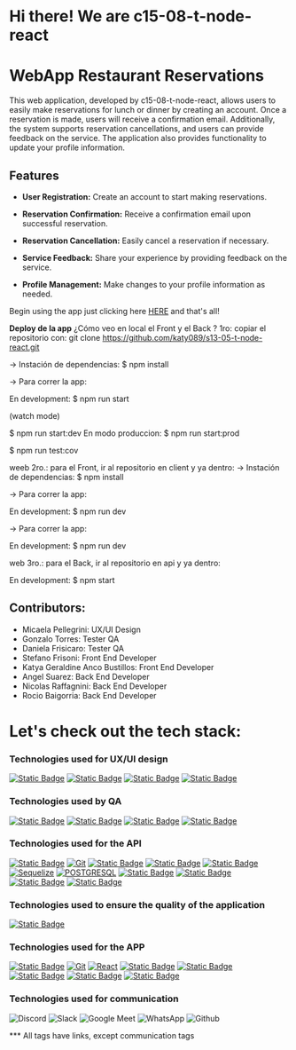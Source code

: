 # Hi there! We are c15-08-t-node-react
# WebApp Restaurant Reservations 
This web application, developed by c15-08-t-node-react, allows users to easily make reservations for lunch or dinner by creating an account. Once a reservation is made, users will receive a confirmation email. Additionally, the system supports reservation cancellations, and users can provide feedback on the service. The application also provides functionality to update your profile information.
## Features

- **User Registration:** Create an account to start making reservations.

- **Reservation Confirmation:** Receive a confirmation email upon successful reservation.

- **Reservation Cancellation:** Easily cancel a reservation if necessary.

- **Service Feedback:** Share your experience by providing feedback on the service.

- **Profile Management:** Make changes to your profile information as needed.

Begin using the app just clicking here [HERE](https://c15-08-t-node-reacts.onrender.com/) and that's all!

**Deploy de la app**
¿Cómo veo en local el Front y el Back ? 1ro: copiar el repositorio con: git clone https://github.com/katy089/s13-05-t-node-react.git

-> Instación de dependencias: $ npm install

-> Para correr la app:

En development: $ npm run start

(watch mode)

$ npm run start:dev En modo produccion: $ npm run start:prod

$ npm run test:cov

weeb 2ro.: para el Front, ir al repositorio en client y ya dentro: -> Instación de dependencias: $ npm install

-> Para correr la app:

En development: $ npm run dev

-> Para correr la app:

En development: $ npm run dev

web 3ro.: para el Back, ir al repositorio en api y ya dentro:

En development: $ npm start

## Contributors: 
- Micaela Pellegrini: UX/UI Design
- Gonzalo Torres: Tester QA
- Daniela Frisicaro: Tester QA
- Stefano Frisoni: Front End Developer
- Katya Geraldine Anco Bustillos: Front End Developer
- Angel Suarez: Back End Developer
- Nicolas Raffagnini: Back End Developer
- Rocio Baigorria: Back End Developer 

# Let's check out the tech stack: 

### Technologies used for UX/UI design

[![Static Badge](https://img.shields.io/badge/Figma-000000?style=for-the-badge&logo=figma)](https://www.figma.com/file/yvtz3W2qVL0t45uRCNECTl/EPIC%C3%9AREOS?type=design&node-id=0-1&mode=design&t=aOa7JLygyQfDwwSc-0)
[![Static Badge](https://img.shields.io/badge/Adobe%20Illustrator-310000?style=for-the-badge&logo=Adobe%20Illustrator)](https://www.adobe.com/ar/products/illustrator.html)
[![Static Badge](https://img.shields.io/badge/Adobe%20Photoshop-001c25?style=for-the-badge&logo=Adobe%20Photoshop)](https://www.adobe.com/ar/products/photoshop.html)
[![Static Badge](https://img.shields.io/badge/Canva-6e45e0?style=for-the-badge&logo=Canva)](https://www.canva.com/)

### Technologies used by QA

[![Static Badge](https://img.shields.io/badge/Trello-000000?style=for-the-badge&logo=Trello)](https://trello.com/b/m8OnDzJK/proyecto-no-country)
[![Static Badge](https://img.shields.io/badge/MantisBT-000000?style=for-the-badge&logo=Mantis%20Bug%20Tracker%20)](https://www.mantisbt.org/)
[![Static Badge](https://img.shields.io/badge/Google%20Sheets-000000?style=for-the-badge&logo=Google%20Sheets&logoColor=0dbf4a)](https://docs.google.com/spreadsheets/d/1P54xIDzeSANzp2_dtHxHCTL_DLKabtLV/edit#gid=1520003607)
[![Static Badge](https://img.shields.io/badge/Google%20Docs-000000?style=for-the-badge&logo=Google%20Docs&logoColor=2E82EE)](https://docs.google.com/document/d/195LWTTwee6BRi-tHoqPPQMAa8d2t_id4/edit?usp=drive_link&ouid=115410776441386216774&rtpof=true&sd=true)


### Technologies used for the API

[![Static Badge](https://img.shields.io/badge/Render-000000?style=for-the-badge&logo=Render&logoColor=white)](https://render.com/)
[![Git](https://img.shields.io/badge/git-00000?style=for-the-badge&logo=git&color=white)](https://git-scm.com/)
[![Static Badge](https://img.shields.io/badge/Express-000000?style=for-the-badge&logo=Express)](https://expressjs.com/)
[![Static Badge](https://img.shields.io/badge/Nodemon-4f4d3f?style=for-the-badge&logo=nodemon)](https://nodemon.io/)
[![Static Badge](https://img.shields.io/badge/express%20validator-6b00b1?style=for-the-badge&logo=express-validator)](https://express-validator.github.io/docs)
[![Sequelize](https://img.shields.io/badge/Sequelize-00000?style=for-the-badge&logo=sequelize&logoColor=green&color=white)](https://sequelize.org/)
[![POSTGRESQL](https://img.shields.io/badge/PostgreSQL-00000?style=for-the-badge&logo=postgresql&logoColor=blue&color=white)](https://www.postgresql.org/)
[![Static Badge](https://img.shields.io/badge/nodemailer-0f9dce?style=for-the-badge&logo=nodemailer)](https://nodemailer.com/)
[![Static Badge](https://img.shields.io/badge/momentjs-222222?style=for-the-badge&logo=Black%20Lives%20Matter)](https://momentjs.com/)
[![Static Badge](https://img.shields.io/badge/jsonwebtoken-000000?style=for-the-badge&logo=JSON%20Web%20Tokens)](https://jwt.io/)
[![Static Badge](https://img.shields.io/badge/bcryptjs-FFFFFF?style=for-the-badge&logo=bcryptjs)](https://www.npmjs.com/package/bcryptjs)

### Technologies used to ensure the quality of the application

[![Static Badge](https://img.shields.io/badge/postman-000000?style=for-the-badge&logo=postman)](https://www.postman.com/)


### Technologies used for the APP

[![Static Badge](https://img.shields.io/badge/Render-000000?style=for-the-badge&logo=Render&logoColor=white)](https://render.com/)
[![Git](https://img.shields.io/badge/git-00000?style=for-the-badge&logo=git&color=white)](https://git-scm.com/)
[![React](https://img.shields.io/badge/React-0f9dce?style=for-the-badge&logo=react&logoColor=white)](https://reactjs.org/)
[![Static Badge](https://img.shields.io/badge/react%20activity-000000?style=for-the-badge&logo=react-activity)](https://www.npmjs.com/package/react-activity)
[![Static Badge](https://img.shields.io/badge/react%20device%20detect-000000?style=for-the-badge&logo=react%20device%20detect)](https://www.npmjs.com/package/react-device-detect)
[![Static Badge](https://img.shields.io/badge/react%20verification%20input-FFFFFF?style=for-the-badge&logo=react%20verification%20input)](https://www.npmjs.com/package/react-verification-input)
[![Static Badge](https://img.shields.io/badge/validator.js-FFFFFF?style=for-the-badge&logo=validator.js)](https://www.npmjs.com/package/validator#validatorjs)
[![Static Badge](https://img.shields.io/badge/web%20vitals-000000?style=for-the-badge&logo=web%20vitals)](https://www.npmjs.com/package/web-vitals?activeTab=versions)

### Technologies used for communication

![Discord](https://img.shields.io/badge/Discord-5865F2?style=for-the-badge&logo=Discord&logoColor=fff) 
![Slack](https://img.shields.io/badge/Slack-%234A154B?style=for-the-badge&logo=Slack&logoColor=white) 
![Google Meet](https://img.shields.io/badge/Google_Meet-FF0000?style=for-the-badge&logo=Google-Meet&logoColor=fff) 
![WhatsApp](https://img.shields.io/badge/WhatsApp-25D366?style=for-the-badge&logo=WhatsApp&logoColor=fff)
![Github](https://img.shields.io/badge/github-00000?style=for-the-badge&logo=github&color=black)

*** All tags have links, except communication tags



